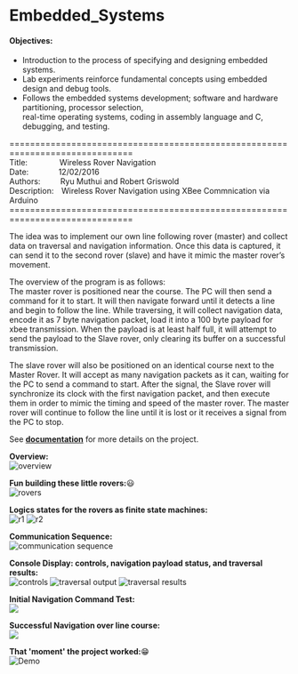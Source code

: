 # Embedded_Systems

#### Objectives:

- Introduction to the process of specifying and designing embedded systems.
- Lab experiments reinforce fundamental concepts using embedded design and debug tools. 
- Follows the embedded systems development; software and hardware partitioning, processor selection,<br>real-time operating systems, coding in assembly language and C, debugging, and testing.

==============================================================================<br>
Title:&emsp;&emsp;&emsp;&nbsp;&nbsp;&nbsp;
Wireless Rover Navigation<br>
Date:&emsp;&emsp;&emsp;&nbsp;&nbsp;
12/02/2016<br>
Authors:&emsp;&emsp;&nbsp;&nbsp;Ryu Muthui and Robert Griswold<br>
Description:&emsp;Wireless Rover Navigation using XBee Commnication via Arduino
==============================================================================<br>

The idea was to implement our own line following rover (master) and collect data on traversal and navigation information. Once this data is captured, it can send it to the second rover (slave) and have it mimic the master rover’s movement.

The overview of the program is as follows: <br>
The master rover is positioned near the course. The PC will then send a command for it to start. It will then navigate forward until it detects a line and begin to follow the line. While traversing, it will collect navigation data, encode it as 7 byte navigation packet, load it into a 100 byte payload for xbee transmission. When the payload is at least half full, it will attempt to send the payload to the Slave rover, only clearing its buffer on a successful transmission.

The slave rover will also be positioned on an identical course next to the Master Rover. It will accept as many navigation packets as it can, waiting for the PC to send a command to start. After the signal, the Slave rover will synchronize its clock with the first navigation packet, and then execute them in order to mimic the timing and speed of the master rover. The master rover will continue to follow the line until it is lost or it receives a signal from the PC to stop.

See <strong><a href="https://github.com/Coderaulic/Embedded_Systems/tree/master/Docs">documentation</a></strong> for more details on the project.

<strong>Overview:</strong><br>
![overview](https://cloud.githubusercontent.com/assets/10789046/24491848/05836874-14de-11e7-9564-ee0d93cd536b.jpg)

<strong>Fun building these little rovers:</strong>:smiley:<br>
![rovers](https://cloud.githubusercontent.com/assets/10789046/24492440/61e6ecce-14e0-11e7-9a73-e5cc7f57dc30.jpg)

<strong>Logics states for the rovers as finite state machines:</strong><br>
![r1](https://cloud.githubusercontent.com/assets/10789046/24492490/8ddc5a12-14e0-11e7-88b9-afb912f237e9.jpg)
![r2](https://cloud.githubusercontent.com/assets/10789046/24492491/8dddf2aa-14e0-11e7-9b23-b31bfe6bc1b6.jpg)

<strong>Communication Sequence:</strong><br>
![communication sequence](https://cloud.githubusercontent.com/assets/10789046/24494376/ec6f19b0-14e6-11e7-9ab3-b81a669f410d.jpg)

<strong>Console Display: controls, navigation payload status, and traversal results:</strong><br>
![controls](https://cloud.githubusercontent.com/assets/10789046/24492746/4a30f4ca-14e1-11e7-8096-313871739c50.jpg)
![traversal output](https://cloud.githubusercontent.com/assets/10789046/24492747/4a330a94-14e1-11e7-978a-08fa3c686674.jpg)
![traversal results](https://cloud.githubusercontent.com/assets/10789046/24492748/4a34f78c-14e1-11e7-9f2a-d87f17fef085.jpg)

<strong>Initial Navigation Command Test:</strong><br>
![](https://github.com/Coderaulic/Embedded_Systems/blob/master/Docs/direct_cmds.gif?raw=true)<br>

<strong>Successful Navigation over line course:</strong><br>
![](https://github.com/Coderaulic/Embedded_Systems/blob/master/Docs/roverontrack.gif?raw=true)<br>

<strong>That 'moment' the project worked:</strong>:grin:<br>
![Demo](https://github.com/Coderaulic/Embedded_Systems/blob/master/Docs/dual_rovers.gif?raw=true)




